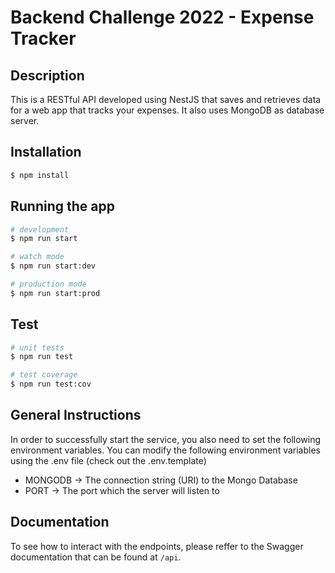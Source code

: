 # Backend Challenge 2022 - Expense Tracker

## Description

This is a RESTful API developed using NestJS that saves and retrieves data for a web app that tracks your expenses. It also uses MongoDB as database server.

## Installation

```bash
$ npm install
```

## Running the app

```bash
# development
$ npm run start

# watch mode
$ npm run start:dev

# production mode
$ npm run start:prod
```

## Test

```bash
# unit tests
$ npm run test

# test coverage
$ npm run test:cov
```

## General Instructions

In order to successfully start the service, you also need to set the following environment variables. You can modify the following environment variables using the .env file (check out the .env.template)

- MONGODB -> The connection string (URI) to the Mongo Database
- PORT -> The port which the server will listen to

## Documentation

To see how to interact with the endpoints, please reffer to the Swagger documentation that can be found at ```/api```.